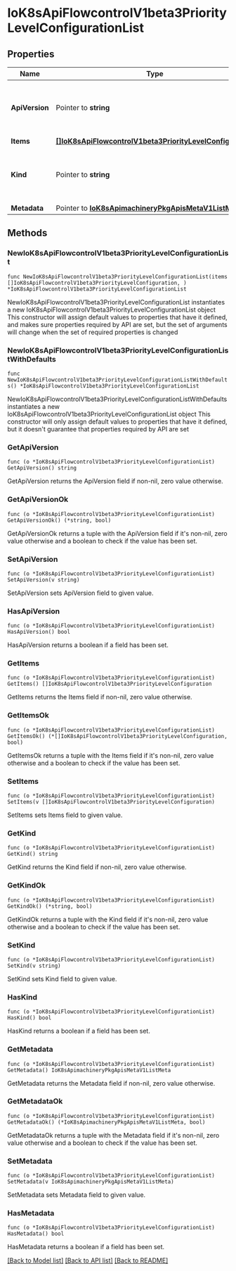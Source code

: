 # IoK8sApiFlowcontrolV1beta3PriorityLevelConfigurationList

## Properties

Name | Type | Description | Notes
------------ | ------------- | ------------- | -------------
**ApiVersion** | Pointer to **string** | APIVersion defines the versioned schema of this representation of an object. Servers should convert recognized schemas to the latest internal value, and may reject unrecognized values. More info: https://git.k8s.io/community/contributors/devel/sig-architecture/api-conventions.md#resources | [optional] 
**Items** | [**[]IoK8sApiFlowcontrolV1beta3PriorityLevelConfiguration**](IoK8sApiFlowcontrolV1beta3PriorityLevelConfiguration.md) | &#x60;items&#x60; is a list of request-priorities. | 
**Kind** | Pointer to **string** | Kind is a string value representing the REST resource this object represents. Servers may infer this from the endpoint the client submits requests to. Cannot be updated. In CamelCase. More info: https://git.k8s.io/community/contributors/devel/sig-architecture/api-conventions.md#types-kinds | [optional] 
**Metadata** | Pointer to [**IoK8sApimachineryPkgApisMetaV1ListMeta**](IoK8sApimachineryPkgApisMetaV1ListMeta.md) |  | [optional] 

## Methods

### NewIoK8sApiFlowcontrolV1beta3PriorityLevelConfigurationList

`func NewIoK8sApiFlowcontrolV1beta3PriorityLevelConfigurationList(items []IoK8sApiFlowcontrolV1beta3PriorityLevelConfiguration, ) *IoK8sApiFlowcontrolV1beta3PriorityLevelConfigurationList`

NewIoK8sApiFlowcontrolV1beta3PriorityLevelConfigurationList instantiates a new IoK8sApiFlowcontrolV1beta3PriorityLevelConfigurationList object
This constructor will assign default values to properties that have it defined,
and makes sure properties required by API are set, but the set of arguments
will change when the set of required properties is changed

### NewIoK8sApiFlowcontrolV1beta3PriorityLevelConfigurationListWithDefaults

`func NewIoK8sApiFlowcontrolV1beta3PriorityLevelConfigurationListWithDefaults() *IoK8sApiFlowcontrolV1beta3PriorityLevelConfigurationList`

NewIoK8sApiFlowcontrolV1beta3PriorityLevelConfigurationListWithDefaults instantiates a new IoK8sApiFlowcontrolV1beta3PriorityLevelConfigurationList object
This constructor will only assign default values to properties that have it defined,
but it doesn't guarantee that properties required by API are set

### GetApiVersion

`func (o *IoK8sApiFlowcontrolV1beta3PriorityLevelConfigurationList) GetApiVersion() string`

GetApiVersion returns the ApiVersion field if non-nil, zero value otherwise.

### GetApiVersionOk

`func (o *IoK8sApiFlowcontrolV1beta3PriorityLevelConfigurationList) GetApiVersionOk() (*string, bool)`

GetApiVersionOk returns a tuple with the ApiVersion field if it's non-nil, zero value otherwise
and a boolean to check if the value has been set.

### SetApiVersion

`func (o *IoK8sApiFlowcontrolV1beta3PriorityLevelConfigurationList) SetApiVersion(v string)`

SetApiVersion sets ApiVersion field to given value.

### HasApiVersion

`func (o *IoK8sApiFlowcontrolV1beta3PriorityLevelConfigurationList) HasApiVersion() bool`

HasApiVersion returns a boolean if a field has been set.

### GetItems

`func (o *IoK8sApiFlowcontrolV1beta3PriorityLevelConfigurationList) GetItems() []IoK8sApiFlowcontrolV1beta3PriorityLevelConfiguration`

GetItems returns the Items field if non-nil, zero value otherwise.

### GetItemsOk

`func (o *IoK8sApiFlowcontrolV1beta3PriorityLevelConfigurationList) GetItemsOk() (*[]IoK8sApiFlowcontrolV1beta3PriorityLevelConfiguration, bool)`

GetItemsOk returns a tuple with the Items field if it's non-nil, zero value otherwise
and a boolean to check if the value has been set.

### SetItems

`func (o *IoK8sApiFlowcontrolV1beta3PriorityLevelConfigurationList) SetItems(v []IoK8sApiFlowcontrolV1beta3PriorityLevelConfiguration)`

SetItems sets Items field to given value.


### GetKind

`func (o *IoK8sApiFlowcontrolV1beta3PriorityLevelConfigurationList) GetKind() string`

GetKind returns the Kind field if non-nil, zero value otherwise.

### GetKindOk

`func (o *IoK8sApiFlowcontrolV1beta3PriorityLevelConfigurationList) GetKindOk() (*string, bool)`

GetKindOk returns a tuple with the Kind field if it's non-nil, zero value otherwise
and a boolean to check if the value has been set.

### SetKind

`func (o *IoK8sApiFlowcontrolV1beta3PriorityLevelConfigurationList) SetKind(v string)`

SetKind sets Kind field to given value.

### HasKind

`func (o *IoK8sApiFlowcontrolV1beta3PriorityLevelConfigurationList) HasKind() bool`

HasKind returns a boolean if a field has been set.

### GetMetadata

`func (o *IoK8sApiFlowcontrolV1beta3PriorityLevelConfigurationList) GetMetadata() IoK8sApimachineryPkgApisMetaV1ListMeta`

GetMetadata returns the Metadata field if non-nil, zero value otherwise.

### GetMetadataOk

`func (o *IoK8sApiFlowcontrolV1beta3PriorityLevelConfigurationList) GetMetadataOk() (*IoK8sApimachineryPkgApisMetaV1ListMeta, bool)`

GetMetadataOk returns a tuple with the Metadata field if it's non-nil, zero value otherwise
and a boolean to check if the value has been set.

### SetMetadata

`func (o *IoK8sApiFlowcontrolV1beta3PriorityLevelConfigurationList) SetMetadata(v IoK8sApimachineryPkgApisMetaV1ListMeta)`

SetMetadata sets Metadata field to given value.

### HasMetadata

`func (o *IoK8sApiFlowcontrolV1beta3PriorityLevelConfigurationList) HasMetadata() bool`

HasMetadata returns a boolean if a field has been set.


[[Back to Model list]](../README.md#documentation-for-models) [[Back to API list]](../README.md#documentation-for-api-endpoints) [[Back to README]](../README.md)


